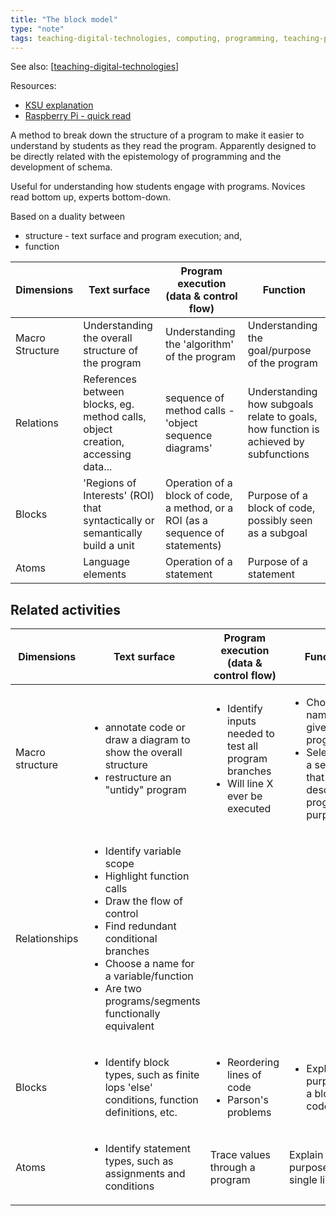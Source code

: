 ```yaml
---
title: "The block model"
type: "note"
tags: teaching-digital-technologies, computing, programming, teaching-programming
---
```


See also: [[teaching-digital-technologies]]

Resources:

- [KSU explanation](https://textbooks.cs.ksu.edu/tlcs/4-designing-cs-lessons/06-the-block-model/index.html)
- [Raspberry Pi - quick read](https://raspberrypi-education.s3-eu-west-1.amazonaws.com/Quick+Reads/Pedagogy+Quick+Read+12+-+Block+Model.pdf)

A method to break down the structure of a program to make it easier to understand by students as they read the program. Apparently designed to be directly related with the epistemology of programming and the development of schema.

Useful for understanding how students engage with programs. Novices read bottom up, experts bottom-down.

Based on a duality between 

- structure - text surface and program execution; and,
- function

| Dimensions | Text surface | Program execution (data & control flow) | Function |
|---|---|---|---|
| Macro Structure | Understanding the overall structure of the program | Understanding the 'algorithm' of the program | Understanding the goal/purpose of the program |
| Relations | References between blocks, eg. method calls, object creation, accessing data... | sequence of method calls - 'object sequence diagrams' | Understanding how subgoals relate to goals, how function is achieved by subfunctions |
| Blocks | 'Regions of Interests' (ROI) that syntactically or semantically build a unit | Operation of a block of code, a method, or a ROI (as a sequence of statements) | Purpose of a block of code, possibly seen as a subgoal |
| Atoms | Language elements | Operation of a statement | Purpose of a statement |


## Related activities

| Dimensions | Text surface | Program execution (data & control flow) | Function |
|---|---|---|---|
| Macro structure | <ul> <li> annotate code or draw a diagram to show the overall structure </li> <li> restructure an "untidy" program </li> </ul> | <ul> <li> Identify inputs needed to test all program branches </li> <li> Will line X ever be executed </li> </ul> | <ul> <li> Choose a name for a given program </li> <li> Select/write a sentence that describes a program's purpose </li> </ul> |
| Relationships | <ul> <li> Identify variable scope </li> <li> Highlight function calls </li> <li> Draw the flow of control </li> <li> Find redundant conditional branches </li> <li> Choose a name for a variable/function </li> <li> Are two programs/segments functionally equivalent </li> </ul> |
| Blocks | <ul> <li> Identify block types, such as finite lops 'else' conditions, function definitions, etc. </li> </ul> | <ul> <li> Reordering lines of code </li> <li> Parson's problems </li> </ul> | <ul> <li> Explain the purpose of a block of code </li> </ul> | 
| Atoms | <ul> <li> Identify statement types, such as assignments and conditions </li> </ul> | Trace values through a program | Explain the purpose of a single line |


[//begin]: # "Autogenerated link references for markdown compatibility"
[teaching-digital-technologies]: ..%2FDigital_Technologies%2Fteaching-digital-technologies "Teaching Digital Technologies"
[//end]: # "Autogenerated link references"